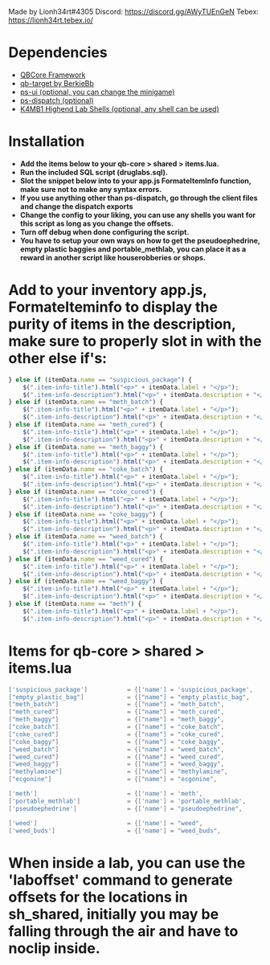 Made by Lionh34rt#4305
Discord: https://discord.gg/AWyTUEnGeN
Tebex: https://lionh34rt.tebex.io/

# Dependencies
* [QBCore Framework](https://github.com/qbcore-framework)
* [qb-target by BerkieBb](https://github.com/BerkieBb/qb-target)
* [ps-ui (optional, you can change the minigame)](https://github.com/Project-Sloth/ps-ui)
* [ps-dispatch (optional)](https://github.com/Project-Sloth/ps-dispatch)
* [K4MB1 Highend Lab Shells (optional, any shell can be used)](https://www.k4mb1maps.com/package/4698329)

# Installation
* **Add the items below to your qb-core > shared > items.lua.**
* **Run the included SQL script (druglabs.sql).**
* **Slot the snippet below into to your app.js FormateItemInfo function, make sure not to make any syntax errors.**
* **If you use anything other than ps-dispatch, go through the client files and change the dispatch exports**
* **Change the config to your liking, you can use any shells you want for this script as long as you change the offsets.**
* **Turn off debug when done configuring the script.**
* **You have to setup your own ways on how to get the pseudoephedrine, empty plastic baggies and portable_methlab, you can place it as a reward in another script like houserobberies or shops.**

# Add to your inventory app.js, FormateIteminfo to display the purity of items in the description, make sure to properly slot in with the other else if's:
```js
} else if (itemData.name == "suspicious_package") {
    $(".item-info-title").html("<p>" + itemData.label + "</p>");
    $(".item-info-description").html("<p>" + itemData.description + "</p>" + "<p>Items packed: " + itemData.info.drug + "</p>" + "<p>Purity: " + itemData.info.purity + "%</p>");
} else if (itemData.name == "meth_batch") {
    $(".item-info-title").html("<p>" + itemData.label + "</p>");
    $(".item-info-description").html("<p>" + itemData.description + "</p>" + "<p>Purity: " + itemData.info.purity + "%</p>");
} else if (itemData.name == "meth_cured") {
    $(".item-info-title").html("<p>" + itemData.label + "</p>");
    $(".item-info-description").html("<p>" + itemData.description + "</p>" + "<p>Purity: " + itemData.info.purity + "%</p>");
} else if (itemData.name == "meth_baggy") {
    $(".item-info-title").html("<p>" + itemData.label + "</p>");
    $(".item-info-description").html("<p>" + itemData.description + "</p>" + "<p>Purity: " + itemData.info.purity + "%</p>");
} else if (itemData.name == "coke_batch") {
    $(".item-info-title").html("<p>" + itemData.label + "</p>");
    $(".item-info-description").html("<p>" + itemData.description + "</p>" + "<p>Purity: " + itemData.info.purity + "%</p>");
} else if (itemData.name == "coke_cured") {
    $(".item-info-title").html("<p>" + itemData.label + "</p>");
    $(".item-info-description").html("<p>" + itemData.description + "</p>" + "<p>Purity: " + itemData.info.purity + "%</p>");
} else if (itemData.name == "coke_baggy") {
    $(".item-info-title").html("<p>" + itemData.label + "</p>");
    $(".item-info-description").html("<p>" + itemData.description + "</p>" + "<p>Purity: " + itemData.info.purity + "%</p>");
} else if (itemData.name == "weed_batch") {
    $(".item-info-title").html("<p>" + itemData.label + "</p>");
    $(".item-info-description").html("<p>" + itemData.description + "</p>" + "<p>Purity: " + itemData.info.purity + "%</p>");
} else if (itemData.name == "weed_cured") {
    $(".item-info-title").html("<p>" + itemData.label + "</p>");
    $(".item-info-description").html("<p>" + itemData.description + "</p>" + "<p>Purity: " + itemData.info.purity + "%</p>");
} else if (itemData.name == "weed_baggy") {
    $(".item-info-title").html("<p>" + itemData.label + "</p>");
    $(".item-info-description").html("<p>" + itemData.description + "</p>" + "<p>Purity: " + itemData.info.purity + "%</p>");
} else if (itemData.name == "meth") {
    $(".item-info-title").html("<p>" + itemData.label + "</p>");
    $(".item-info-description").html("<p>" + itemData.description + "</p>" + "<p>Purity: " + itemData.info.purity + "%</p>");
```

# Items for qb-core > shared > items.lua
```lua
['suspicious_package'] 			 = {['name'] = 'suspicious_package', 			['label'] = 'Suspicious Package', 		['weight'] = 10000, 	['type'] = 'item', 		['image'] = 'suspicious_package.png', 	['unique'] = true, 		['useable'] = false, 	['shouldClose'] = false,   	['combinable'] = nil,   ['description'] = 'A packed cardboard box'},
["empty_plastic_bag"] 			 = {["name"] = "empty_plastic_bag", 			["label"] = "Empty Ziploc baggies",		["weight"] = 100, 		["type"] = "item", 		["image"] = "empty-plastic-bag.png", 	["unique"] = false, 	["useable"] = false, 	["shouldClose"] = false,	["combinable"] = nil,   ["description"] = "A small and empty plastic bag."},
["meth_batch"] 		 		 	 = {["name"] = "meth_batch", 					["label"] = "Batch of Meth", 			["weight"] = 10000, 	["type"] = "item", 		["image"] = "meth_batch.png", 			["unique"] = true, 		["useable"] = false, 	["shouldClose"] = false,	["combinable"] = nil,   ["description"] = "A batch of meth that still needs curing..."},
["meth_cured"] 		 	 		 = {["name"] = "meth_cured", 					["label"] = "Cured Batch of Meth", 		["weight"] = 10000, 	["type"] = "item", 		["image"] = "meth_cured.png", 			["unique"] = true, 		["useable"] = true, 	["shouldClose"] = true,		["combinable"] = nil,   ["description"] = "A cured batch of meth, ready to sell!"},
["meth_baggy"] 		 	 		 = {["name"] = "meth_baggy", 					["label"] = "Bag of Meth", 				["weight"] = 100, 		["type"] = "item", 		["image"] = "meth_baggy.png", 			["unique"] = true, 		["useable"] = true, 	["shouldClose"] = true,		["combinable"] = nil,   ["description"] = "A bag of meth!"},
["coke_batch"] 		 		 	 = {["name"] = "coke_batch", 					["label"] = "Batch of Coke", 			["weight"] = 10000, 	["type"] = "item", 		["image"] = "coke_batch.png", 			["unique"] = true, 		["useable"] = false, 	["shouldClose"] = false,	["combinable"] = nil,   ["description"] = "A batch of coke that still needs processing.."},
["coke_cured"] 		 	 		 = {["name"] = "coke_cured", 					["label"] = "Brick of Coke", 			["weight"] = 10000, 	["type"] = "item", 		["image"] = "coke_cured.png", 			["unique"] = true, 		["useable"] = true, 	["shouldClose"] = true,		["combinable"] = nil,   ["description"] = "A processed brick of coke, ready to sell!"},
["coke_baggy"] 		 	 		 = {["name"] = "coke_baggy", 					["label"] = "Bag of Coke", 				["weight"] = 100, 		["type"] = "item", 		["image"] = "coke_baggy.png", 			["unique"] = true, 		["useable"] = true, 	["shouldClose"] = true,		["combinable"] = nil,   ["description"] = "A bag of cocaine!"},
["weed_batch"] 		 		 	 = {["name"] = "weed_batch", 					["label"] = "Batch of Weed", 			["weight"] = 10000, 	["type"] = "item", 		["image"] = "weed_batch.png", 			["unique"] = true, 		["useable"] = false, 	["shouldClose"] = false,	["combinable"] = nil,   ["description"] = "A batch of weed that still needs drying.."},
["weed_cured"] 		 	 		 = {["name"] = "weed_cured", 					["label"] = "Dried Weed", 				["weight"] = 10000, 	["type"] = "item", 		["image"] = "weed_cured.png", 			["unique"] = true, 		["useable"] = true, 	["shouldClose"] = true,		["combinable"] = nil,   ["description"] = "A dried batch of weed, ready to sell!"},
["weed_baggy"] 		 	 		 = {["name"] = "weed_baggy", 					["label"] = "Bag of Weed", 				["weight"] = 100, 		["type"] = "item", 		["image"] = "weed_baggy.png", 			["unique"] = true, 		["useable"] = true, 	["shouldClose"] = true,		["combinable"] = nil,   ["description"] = "A bag of weed!"},
["methylamine"] 			 	 = {["name"] = "methylamine", 					["label"] = "Methylamine", 				["weight"] = 1000, 		["type"] = "item", 		["image"] = "methylamine.png", 			["unique"] = false, 	["useable"] = false, 	["shouldClose"] = false,	["combinable"] = nil,   ["description"] = "A derivative of ammonia, but with one H atom replaced by a methyl group"},
["ecgonine"] 			 		 = {["name"] = "ecgonine", 						["label"] = "Ecgonine", 				["weight"] = 1000, 		["type"] = "item", 		["image"] = "ecgonine.png", 			["unique"] = false, 	["useable"] = false, 	["shouldClose"] = false,	["combinable"] = nil,   ["description"] = "Ecgonine (tropane derivative) is a tropane alkaloid"},

['meth'] 					 	 = {['name'] = 'meth', 							['label'] = 'Bag of Meth', 				['weight'] = 100, 		['type'] = 'item', 		['image'] = 'meth.png', 				['unique'] = true, 		['useable'] = true, 	['shouldClose'] = true,    	['combinable'] = nil,   ['description'] = 'A baggie of Meth'},
['portable_methlab'] 			 = {['name'] = 'portable_methlab', 				['label'] = 'Portable Methlab', 		['weight'] = 10000, 	['type'] = 'item', 		['image'] = 'portable_methlab.png', 	['unique'] = true, 		['useable'] = true, 	['shouldClose'] = true,    	['combinable'] = nil,   ['description'] = 'All you need to start your own drug empire..'},
['pseudoephedrine'] 			 = {['name'] = "pseudoephedrine", 				['label'] = "Pseudoephedrine", 			['weight'] = 1000, 		['type'] = "item", 		['image'] = "pseudoephedrine.png", 		['unique'] = false, 	['useable'] = false, 	['shouldClose'] = false,	['combinable'] = nil,   ['description'] = "Pseudoephedrine, also known as Pseudo or Sudo for short, commonly found in anti-allergy medicines."},

['weed']						 = {['name'] = "weed", 			 				['label'] = "Weed bag 1oz", 			['weight'] = 1000, 		['type'] = "item", 		['image'] = "weed.png", 				['unique'] = false, 	['useable'] = true, 	['shouldClose'] = false,   	['combinable'] = nil,   ['description'] = "1oz Bag of Weed"},
['weed_buds']					 = {['name'] = "weed_buds", 			 		['label'] = "Weed buds", 				['weight'] = 800, 		['type'] = "item", 		['image'] = "weed_buds.png", 			['unique'] = false, 	['useable'] = true, 	['shouldClose'] = false,   	['combinable'] = nil,   ['description'] = "Some weed buds"},	
```

# When inside a lab, you can use the 'laboffset' command to generate offsets for the locations in sh_shared, initially you may be falling through the air and have to noclip inside.